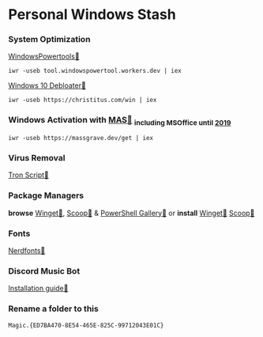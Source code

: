 # Personal Windows Stash
### **System Optimization**
 [WindowsPowertools:link:](https://github.com/windows-powertool/Powertool)
```
iwr -useb tool.windowspowertool.workers.dev | iex
```
 [Windows 10 Debloater:link:](https://github.com/ChrisTitusTech/winutil)
```
iwr -useb https://christitus.com/win | iex
```
### **Windows Activation with [MAS:link:](https://github.com/massgravel/Microsoft-Activation-Scripts/releases/tag/1.6)** <sub> including MSOffice until [2019](other/Setup64.exe)<sub/>

```
iwr -useb https://massgrave.dev/get | iex
```
### **Virus Removal**
 [Tron Script:link:](https://github.com/bmrf/tron)
### **Package Managers**
**browse** [Winget:link:](https://winstall.app/apps), [Scoop:link:](https://scoop.sh) & [PowerShell Gallery:link:](https://www.powershellgallery.com/) or **install** [Winget:link:](https://github.com/microsoft/winget-cli/releases/tag/v1.4.10173) [Scoop:link:](https://github.com/ScoopInstaller/Install#readme)

### **Fonts**
[Nerdfonts:link:](https://www.nerdfonts.com/font-downloads)

### **Discord Music Bot** 
[Installation guide:link:](https://just-some-bots.github.io/MusicBot/installing/windows/)
### **Rename a folder to this**
```
Magic.{ED7BA470-8E54-465E-825C-99712043E01C}
```
